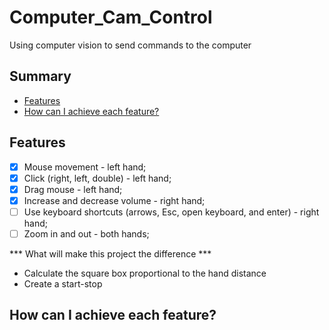 # Computer_Cam_Control
 Using computer vision to send commands to the computer

## Summary

- [Features](#features)
- [How can I achieve each feature?](#how-can-i-achieve-each-feature)

## Features

- [X] Mouse movement - left hand;
- [X] Click (right, left, double)  - left hand;
- [X] Drag mouse - left hand;
- [X] Increase and decrease volume - right hand; 
- [ ] Use keyboard shortcuts (arrows, Esc, open keyboard, and enter) - right hand;
- [ ] Zoom in and out - both hands;

*** What will make this project the difference ***
- Calculate the square box proportional to the hand distance
- Create a start-stop

## How can I achieve each feature?